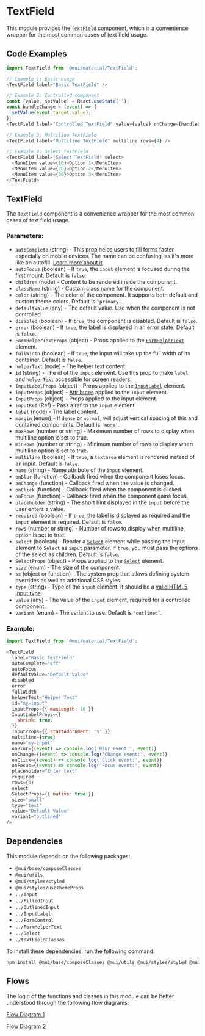 # TextField

This module provides the `TextField` component, which is a convenience wrapper for the most common cases of text field usage.

## Code Examples

```javascript
import TextField from '@mui/material/TextField';

// Example 1: Basic usage
<TextField label="Basic TextField" />

// Example 2: Controlled component
const [value, setValue] = React.useState('');
const handleChange = (event) => {
  setValue(event.target.value);
};
<TextField label="Controlled TextField" value={value} onChange={handleChange} />

// Example 3: Multiline TextField
<TextField label="Multiline TextField" multiline rows={4} />

// Example 4: Select TextField
<TextField label="Select TextField" select>
  <MenuItem value={10}>Option 1</MenuItem>
  <MenuItem value={20}>Option 2</MenuItem>
  <MenuItem value={30}>Option 3</MenuItem>
</TextField>
```

## TextField

The `TextField` component is a convenience wrapper for the most common cases of text field usage.

### Parameters:

- `autoComplete` (string) - This prop helps users to fill forms faster, especially on mobile devices. The name can be confusing, as it's more like an autofill. [Learn more about it](https://html.spec.whatwg.org/multipage/form-control-infrastructure.html#autofill).
- `autoFocus` (boolean) - If `true`, the `input` element is focused during the first mount. Default is `false`.
- `children` (node) - Content to be rendered inside the component.
- `className` (string) - Custom class name for the component.
- `color` (string) - The color of the component. It supports both default and custom theme colors. Default is `'primary'`.
- `defaultValue` (any) - The default value. Use when the component is not controlled.
- `disabled` (boolean) - If `true`, the component is disabled. Default is `false`.
- `error` (boolean) - If `true`, the label is displayed in an error state. Default is `false`.
- `FormHelperTextProps` (object) - Props applied to the [`FormHelperText`](/material-ui/api/form-helper-text/) element.
- `fullWidth` (boolean) - If `true`, the input will take up the full width of its container. Default is `false`.
- `helperText` (node) - The helper text content.
- `id` (string) - The id of the `input` element. Use this prop to make `label` and `helperText` accessible for screen readers.
- `InputLabelProps` (object) - Props applied to the [`InputLabel`](/material-ui/api/input-label/) element.
- `inputProps` (object) - [Attributes](https://developer.mozilla.org/en-US/docs/Web/HTML/Element/input#Attributes) applied to the `input` element.
- `InputProps` (object) - Props applied to the Input element.
- `inputRef` (Ref) - Pass a ref to the `input` element.
- `label` (node) - The label content.
- `margin` (enum) - If `dense` or `normal`, will adjust vertical spacing of this and contained components. Default is `'none'`.
- `maxRows` (number or string) - Maximum number of rows to display when multiline option is set to true.
- `minRows` (number or string) - Minimum number of rows to display when multiline option is set to true.
- `multiline` (boolean) - If `true`, a `textarea` element is rendered instead of an input. Default is `false`.
- `name` (string) - Name attribute of the `input` element.
- `onBlur` (function) - Callback fired when the component loses focus.
- `onChange` (function) - Callback fired when the value is changed.
- `onClick` (function) - Callback fired when the component is clicked.
- `onFocus` (function) - Callback fired when the component gains focus.
- `placeholder` (string) - The short hint displayed in the `input` before the user enters a value.
- `required` (boolean) - If `true`, the label is displayed as required and the `input` element is required. Default is `false`.
- `rows` (number or string) - Number of rows to display when multiline option is set to true.
- `select` (boolean) - Render a [`Select`](/material-ui/api/select/) element while passing the Input element to `Select` as `input` parameter. If `true`, you must pass the options of the select as children. Default is `false`.
- `SelectProps` (object) - Props applied to the [`Select`](/material-ui/api/select/) element.
- `size` (enum) - The size of the component.
- `sx` (object or function) - The system prop that allows defining system overrides as well as additional CSS styles.
- `type` (string) - Type of the `input` element. It should be a [valid HTML5 input type](https://developer.mozilla.org/en-US/docs/Web/HTML/Element/input#Form_%3Cinput%3E_types).
- `value` (any) - The value of the `input` element, required for a controlled component.
- `variant` (enum) - The variant to use. Default is `'outlined'`.

### Example:

```javascript
import TextField from '@mui/material/TextField';

<TextField
  label="Basic TextField"
  autoComplete="off"
  autoFocus
  defaultValue="Default Value"
  disabled
  error
  fullWidth
  helperText="Helper Text"
  id="my-input"
  inputProps={{ maxLength: 10 }}
  InputLabelProps={{
    shrink: true,
  }}
  InputProps={{ startAdornment: '$' }}
  multiline={true}
  name="my-input"
  onBlur={(event) => console.log('Blur event:', event)}
  onChange={(event) => console.log('Change event:', event)}
  onClick={(event) => console.log('Click event:', event)}
  onFocus={(event) => console.log('Focus event:', event)}
  placeholder="Enter text"
  required
  rows={4}
  select
  SelectProps={{ native: true }}
  size="small"
  type="text"
  value="Default Value"
  variant="outlined"
/>
```

## Dependencies

This module depends on the following packages:
- `@mui/base/composeClasses`
- `@mui/utils`
- `@mui/styles/styled`
- `@mui/styles/useThemeProps`
- `../Input`
- `../FilledInput`
- `../OutlinedInput`
- `../InputLabel`
- `../FormControl`
- `../FormHelperText`
- `../Select`
- `./textFieldClasses`

To install these dependencies, run the following command:

```bash
npm install @mui/base/composeClasses @mui/utils @mui/styles/styled @mui/styles/useThemeProps @mui/material/Input @mui/material/FilledInput @mui/material/OutlinedInput @mui/material/InputLabel @mui/material/FormControl @mui/material/FormHelperText @mui/material/Select ./textFieldClasses
```

## Flows

The logic of the functions and classes in this module can be better understood through the following flow diagrams:

[Flow Diagram 1](https://example.com/flow-diagram-1.png)

[Flow Diagram 2](https://example.com/flow-diagram-2.png)